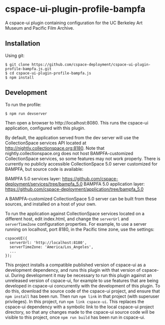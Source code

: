 # cspace-ui-plugin-profile-bampfa

A cspace-ui plugin containing configuration for the UC Berkeley Art Museum and Pacific Film Archive.

## Installation

Using git:

```
$ git clone https://github.com/cspace-deployment/cspace-ui-plugin-profile-bampfa.js.git
$ cd cspace-ui-plugin-profile-bampfa.js
$ npm install
```

## Development

To run the profile:

```
$ npm run devserver
```

Then open a browser to http://localhost:8080. This runs the cspace-ui application, configured with
this plugin.

By default, the application served from the dev server will use the CollectionSpace services API
located at http://nightly.collectionspace.org:8180. Note that nightly.collectionspace.org does not
host BAMPFA-customized CollectionSpace services, so some features may not work properly. There is
currently no publicly accessible CollectionSpace 5.0 server customized for BAMPFA, but source code
is available:

BAMPFA 5.0 services layer: https://github.com/cspace-deployment/services/tree/bampfa_5.0
BAMPFA 5.0 application layer: https://github.com/cspace-deployment/application/tree/bampfa_5.0

A BAMPFA-customized CollectionSpace 5.0 server can be built from these sources, and installed
on a host of your own.

To run the application against CollectionSpace services located on a different host, edit
index.html, and change the `serverUrl` and `serverTimeZone` configuration properties. For
example, to use a server running on localhost, port 8180, in the Pacific time zone, use the
settings:

```
cspaceUI({
  serverUrl: 'http://localhost:8180',
  serverTimeZone: 'America/Los_Angeles',
  ...
});
```

This project installs a compatible published version of cspace-ui as a development dependency, and
runs this plugin with that version of cspace-ui. During development it may be necessary to run this
plugin against an unreleased version of cspace-ui, for example to use features that are being
developed in cspace-ui concurrently with the development of this plugin. To do this, download the
source code of the cspace-ui project, and ensure that `npm install` has been run. Then run
`npm link` in that project (with superuser privileges). In this project, run `npm link cspace-ui`.
This replaces the cspace-ui dependency with a symbolic link to the local cspace-ui project
directory, so that any changes made to the cspace-ui source code will be visible to this project,
once `npm run build` has been run in cspace-ui.
